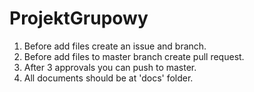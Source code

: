 # ProjektGrupowy

1. Before add files create an issue and branch.
2. Before add files to master branch create pull request.
3. After 3 approvals you can push to master.
4. All documents should be at 'docs' folder.
